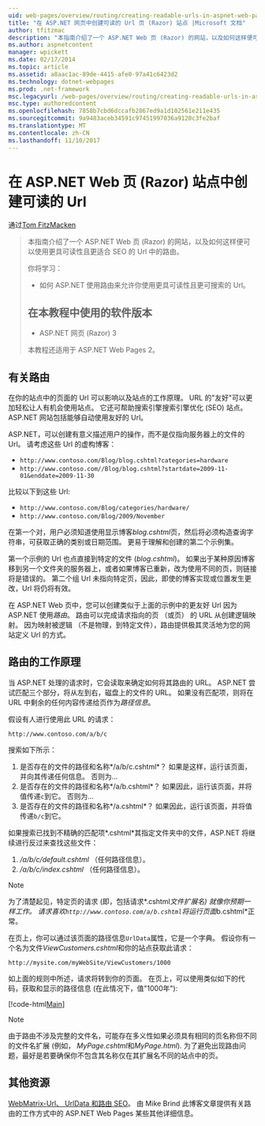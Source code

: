 ```yaml
---
uid: web-pages/overview/routing/creating-readable-urls-in-aspnet-web-pages-sites
title: "在 ASP.NET 网页中创建可读的 Url 页 (Razor) 站点 |Microsoft 文档"
author: tfitzmac
description: "本指南介绍了一个 ASP.NET Web 页 (Razor) 的网站，以及如何这样便可以使用更具可读性且更适合 SEO 的 Url 中的路由。 你的将..."
ms.author: aspnetcontent
manager: wpickett
ms.date: 02/17/2014
ms.topic: article
ms.assetid: a8aac1ac-89de-4415-afe0-97a41c6423d2
ms.technology: dotnet-webpages
ms.prod: .net-framework
msc.legacyurl: /web-pages/overview/routing/creating-readable-urls-in-aspnet-web-pages-sites
msc.type: authoredcontent
ms.openlocfilehash: 7858b7cbd6dccafb2867ed9a1d102561e211e435
ms.sourcegitcommit: 9a9483aceb34591c97451997036a9120c3fe2baf
ms.translationtype: MT
ms.contentlocale: zh-CN
ms.lasthandoff: 11/10/2017
---
```

<a name="creating-readable-urls-in-aspnet-web-pages-razor-sites"></a>在 ASP.NET Web 页 (Razor) 站点中创建可读的 Url
====================
通过[Tom FitzMacken](https://github.com/tfitzmac)

> 本指南介绍了一个 ASP.NET Web 页 (Razor) 的网站，以及如何这样便可以使用更具可读性且更适合 SEO 的 Url 中的路由。
> 
> 你将学习：
> 
> - 如何 ASP.NET 使用路由来允许你使用更具可读性且更可搜索的 Url。
>   
> 
> ## <a name="software-versions-used-in-the-tutorial"></a>在本教程中使用的软件版本
> 
> 
> - ASP.NET 网页 (Razor) 3
>   
> 
> 本教程还适用于 ASP.NET Web Pages 2。


## <a name="about-routing"></a>有关路由

在你的站点中的页面的 Url 可以影响以及站点的工作原理。 URL 的&quot;友好&quot;可以更加轻松让人有机会使用站点。 它还可帮助搜索引擎搜索引擎优化 (SEO) 站点。 ASP.NET 网站包括能够自动使用友好的 Url。

ASP.NET，可以创建有意义描述用户的操作，而不是仅指向服务器上的文件的 Url。 请考虑这些 Url 的虚构博客：

- `http://www.contoso.com/Blog/blog.cshtml?categories=hardware`
- `http://www.contoso.com//Blog/blog.cshtml?startdate=2009-11-01&enddate=2009-11-30`

比较以下到这些 Url:

- `http://www.contoso.com/Blog/categories/hardware/`
- `http://www.contoso.com/Blog/2009/November`

在第一个对，用户必须知道使用显示博客*blog.cshtml*页，然后将必须构造查询字符串，可获取正确的类别或日期范围。 更易于理解和创建的第二个示例集。

第一个示例的 Url 也点直接到特定的文件 (*blog.cshtml*)。 如果出于某种原因博客移到另一个文件夹的服务器上，或者如果博客已重新，改为使用不同的页，则链接将是错误的。 第二个组 Url 未指向特定页，因此，即使的博客实现或位置发生更改，Url 将仍将有效。

在 ASP.NET Web 页中，您可以创建类似于上面的示例中的更友好 Url 因为 ASP.NET 使用*路由*。 路由可以完成请求指向的页 （或页） 的 URL 从创建逻辑映射。 因为映射被逻辑 （不是物理，到特定文件），路由提供极其灵活地为您的网站定义 Url 的方式。

## <a name="how-routing-works"></a>路由的工作原理

当 ASP.NET 处理的请求时，它会读取来确定如何将其路由的 URL。 ASP.NET 尝试匹配三个部分，将从左到右，磁盘上的文件的 URL。 如果没有匹配项，则将在 URL 中剩余的任何内容传递给页作为*路径信息*。

假设有人进行使用此 URL 的请求：

`http://www.contoso.com/a/b/c`

搜索如下所示：

1. 是否存在的文件的路径和名称*/a/b/c.cshtml*？ 如果是这样，运行该页面，并向其传递任何信息。 否则为...
2. 是否存在的文件的路径和名称*/a/b.cshtml*？ 如果因此，运行该页面，并将值传递`c`到它。 否则为...
3. 是否存在的文件的路径和名称*/a.cshtml*？ 如果因此，运行该页面，并将值传递`b/c`到它。

如果搜索已找到不精确的匹配项*.cshtml*其指定文件夹中的文件，ASP.NET 将继续进行反过来查找这些文件：

1. */a/b/c/default.cshtml* （任何路径信息）。
2. */a/b/c/index.cshtml* （任何路径信息）。

> [!NOTE]
> 为了清楚起见，特定页的请求 (即，包括请求*.cshtml*文件扩展名) 就像你预期一样工作。 请求喜欢`http://www.contoso.com/a/b.cshtml`将运行页面*b.cshtml*正常。


在页上，你可以通过该页面的路径信息`UrlData`属性，它是一个字典。 假设你有一个名为文件*ViewCustomers.cshtml*和你的站点获取此请求：

`http://mysite.com/myWebSite/ViewCustomers/1000`

如上面的规则中所述，请求将转到你的页面。 在页上，可以使用类似如下的代码，获取和显示的路径信息 (在此情况下，值&quot;1000年&quot;):

[!code-html[Main](creating-readable-urls-in-aspnet-web-pages-sites/samples/sample1.html)]

> [!NOTE]
> 由于路由不涉及完整的文件名，可能存在多义性如果必须具有相同的页名称但不同的文件名扩展 (例如， *MyPage.cshtml*和*MyPage.html*). 为了避免出现路由问题，最好是若要确保你不包含其名称仅在其扩展名不同的站点中的页。


<a id="Additional_Resources"></a>
## <a name="additional-resources"></a>其他资源

[WebMatrix-Url、 UrlData 和路由 SEO](http://www.mikesdotnetting.com/Article/165/WebMatrix-URLs-UrlData-and-Routing-for-SEO)。 由 Mike Brind 此博客文章提供有关路由的工作方式中的 ASP.NET Web Pages 某些其他详细信息。
